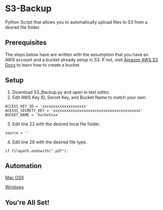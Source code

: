 # S3-Backup

Python Script that allows you to automatically upload files to S3 from a desred file folder.  

## Prerequisites

The steps below have are written with the assumption that you have an AWS account and a bucket already setup in S3.
If not, visit [Amazon AWS S3 Docs](https://docs.aws.amazon.com/AmazonS3/latest/gsg/CreatingABucket.html) to learn how to create a bucket. 

## Setup 

  1. Download S3_Backup.py and open in text editor.
  2. Edit AWS Key ID, Secret Key, and Bucket Name to match your own.  
  ```
  ACCESS_KEY_ID = 'xxxxxxxxxxxxxxxxxxxx'
  ACESSS_SECRETY_KEY = 'xxxxxxxxxxxxxxxxxxxxxxxxxxxxxxxxxxxxxxxx' 
  BUCKET_NAME = 'bucketxxx' 
  ```
  3. Edit line 22 with the desired local file folder. 
  ```
  source = ''	
  ```
  4. Edit line 26 with the desired file type.
  ```
  if filepath.endswith(".pdf"):
  ```
  
## Automation  

[Mac OSX](https://blog.macsales.com/42196-macos-101-how-to-automate-tasks-on-your-mac)

[Windows](https://www.dummies.com/computers/pcs/how-to-create-a-task-to-run-a-program-in-windows-task-scheduler/)
 
  
## You're All Set!
